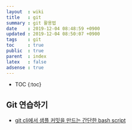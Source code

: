 ```yaml
---
layout  : wiki
title   : git
summary : git 활용법	
date    : 2019-12-04 08:48:59 +0900
updated : 2019-12-04 08:50:07 +0900
tags    : git
toc     : true
public  : true
parent  : index
latex   : false
adsense : true
---
```

* TOC
{:toc}

## Git 연습하기

* [git cli에서 샘플 커밋을 만드는 간단한 bash script](https://gist.github.com/egoing/a0c02a3d3293c0310a70e65e5cd3768a)
